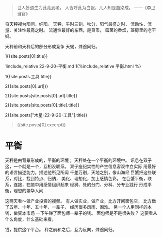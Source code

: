 >世人皆道生为此竟到老。
人皆呼此为白银，几人知是血染成。
——《李卫当官》

将天秤视为阳间，纯阳。
天秤，午时三刻，秋分，阳气最盛之时，
流动性、流量、关注性最高之时。
流通性最好的东西，是货币，
霉菌的香烟，班房里的老干妈。

天秤前和天秤后的部分形成竞争
天蝎，殊途同归。

1{{site.posts[0].title}}

1include_relative 22-9-20-平衡.md
1{%include_relative 平衡.html %}

1{{site.posts.工具.title}}

2{{site.posts[0].url]}}

2{{site.posts[site.posts[0].url].title}}

2{{site.posts[site.posts[0].title].title}}

2{{site.posts["木星-22-9-20-工具"].title}}

>{{site.posts[0].excerpt}}

# 平衡
天秤是由背景形成的，平衡的环境；
天秤处在一个平衡的环境中。
讯息在双子这，一个就是一个，互相没联系。
双子座纪实性的产生信息客观中立实际
用最好的语言描述能力，描述他所见所闻
千差万别，天地之别，像山海经
巨蟹把这些联系，对比，找到特点、归纳，
美化、理想化，加上感情色彩。
在巨蟹平衡，联系，连接，在脑中用感情组织起来
经狮、处的分门、分科、分专业践行
形成平衡，理想的繁华人间

这两天看～做产业投资的视频。
有人做实业，做产业，比方开间面包店，
比方做了五年、十年、五十年，一辈子，
经历很多风雨、困难。
另一个人用同样的本钱，做资本市场
一下午赚了面包师一辈子的钱。
面包师是不是很失败？
这要看从什么角度，什么基础来看。

钱，提供这个平台。
秤之前和之后，互为反向，殊途同归。